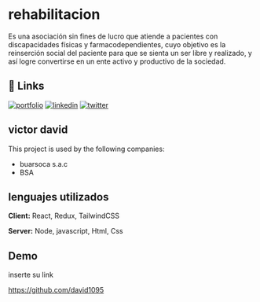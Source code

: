 
# rehabilitacion

Es una asociación sin fines de lucro que atiende a pacientes con discapacidades físicas y farmacodependientes, cuyo objetivo es la reinserción social del paciente para que se sienta un ser libre y realizado, y así logre convertirse en un ente activo y productivo de la sociedad.


## 🔗 Links
[![portfolio](https://img.shields.io/badge/my_portfolio-000?style=for-the-badge&logo=ko-fi&logoColor=white)](https://katherineoelsner.com/)
[![linkedin](https://img.shields.io/badge/linkedin-0A66C2?style=for-the-badge&logo=linkedin&logoColor=white)](https://www.linkedin.com/)
[![twitter](https://img.shields.io/badge/twitter-1DA1F2?style=for-the-badge&logo=twitter&logoColor=white)](https://twitter.com/)


## victor david

This project is used by the following companies:

- buarsoca s.a.c
- BSA


## lenguajes utilizados

**Client:** React, Redux, TailwindCSS

**Server:** Node, javascript, Html, Css


## Demo

inserte su link

https://github.com/david1095